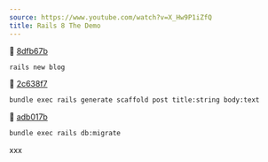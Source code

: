 ```yaml
---
source: https://www.youtube.com/watch?v=X_Hw9P1iZfQ
title: Rails 8 The Demo 
---
```


🚢 [8dfb67b](https://github.com/arafatm/learn.rails.8.demo.blog.dhh/commit/8dfb67b)
```bash
rails new blog
```

🚢 [2c638f7](https://github.com/arafatm/learn.rails.8.demo.blog.dhh/commit/2c638f7)
```bash
bundle exec rails generate scaffold post title:string body:text
```

🚢 [adb017b](https://github.com/arafatm/learn.rails.8.demo.blog.dhh/commit/adb017b)
```bash
bundle exec rails db:migrate 
```

xxx
